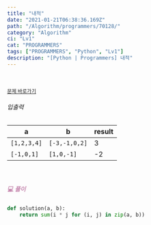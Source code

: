 ```yaml
---
title: "내적"
date: "2021-01-21T06:38:36.169Z"
path: "/Algorithm/programmers/70128/"
category: "Algorithm"
ci: "Lv1"
cat: "PROGRAMMERS"
tags: ["PROGRAMMERS", "Python", "Lv1"]
description: "[Python | Programmers] 내적"
---
```


<br />

<a href="https://programmers.co.kr/learn/courses/30/lessons/70128"><small>문제 바로가기</small></a>

###### 입출력

| a           | b             | result |
| ----------- | ------------- | ------ |
| `[1,2,3,4]` | `[-3,-1,0,2]` | 3      |
| `[-1,0,1]`  | `[1,0,-1]`    | -2     |

<br />

##### <h5 style="color:#C587AE;">💻 풀이</h5>

```python
def solution(a, b):
    return sum(i * j for (i, j) in zip(a, b))
```



<br />

